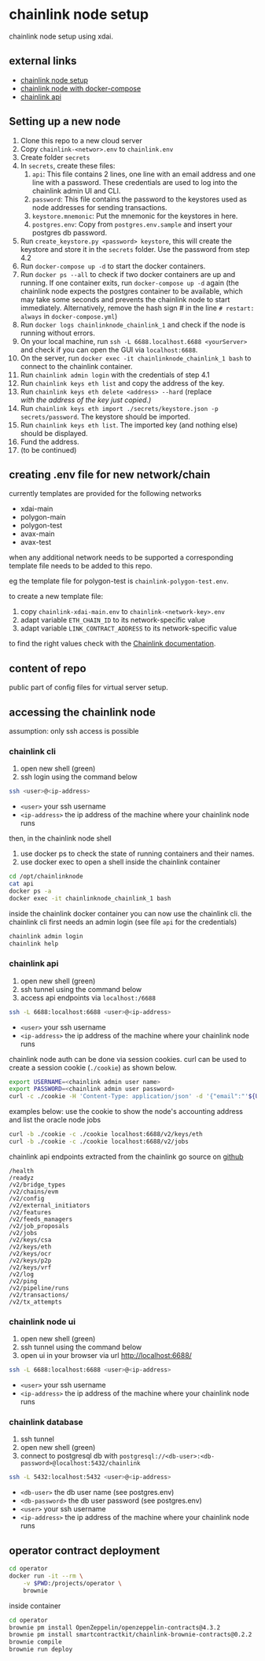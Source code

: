 # chainlink node setup

chainlink node setup using xdai.

## external links

* [chainlink node setup](https://docs.chain.link/docs/running-a-chainlink-node/)
* [chainlink node with docker-compose](https://github.com/koslib/chainlink-docker-compose)
* [chainlink api](https://stackoverflow.com/questions/70008002/authorization-for-chainlink-node-v2-api)

## Setting up a new node

1. Clone this repo to a new cloud server
1. Copy `chainlink-<networ>.env` to `chainlink.env`
1. Create folder `secrets`
1. In `secrets`, create these files: 
    1. `api`: This file contains 2 lines, one line with an email address and one line with a password. These credentials are used to log into the chainlink admin UI and CLI.
    1. `password`: This file contains the password to the keystores used as node addresses for sending transactions.
    1. `keystore.mnemonic`: Put the mnemonic for the keystores in here.
    1. `postgres.env`: Copy from `postgres.env.sample` and insert your postgres db password.
1. Run `create_keystore.py <password> keystore`, this will create the keystore and store it in the `secrets` folder. Use the password from step 4.2
1. Run `docker-compose up -d` to start the docker containers.
1. Run `docker ps --all` to check if two docker containers are up and running. If one container exits, run `docker-compose up -d` again (the chainlink node expects the postgres container to be available, which may take some seconds and prevents the chainlink node to start immediately. Alternatively, remove the hash sign # in the line `# restart: always` in `docker-compose.yml`)
1. Run `docker logs chainlinknode_chainlink_1` and check if the node is running without errors.
1. On your local machine, run `ssh -L 6688.localhost.6688 <yourServer>` and check if you can open the GUI via `localhost:6688`. 
1. On the server, run `docker exec -it chainlinknode_chainlink_1 bash` to connect to the chainlink container.
1. Run `chainlink admin login` with the credentials of step 4.1
1. Run `chainlink keys eth list` and copy the address of the key.
1. Run `chainlink keys eth delete <address> --hard` (replace <address> with the address of the key just copied.)
1. Run `chainlink keys eth import ./secrets/keystore.json -p secrets/password`. The keystore should be imported.
1. Run `chainlink keys eth list`. The imported key (and nothing else) should be displayed.
1. Fund the address. 
1. (to be continued)

## creating .env file for new network/chain

currently templates are provided for the following networks

* xdai-main
* polygon-main
* polygon-test
* avax-main
* avax-test

when any additional network needs to be supported a corresponding template file needs to be added to this repo.

eg the template file for polygon-test is `chainlink-polygon-test.env`.

to create a new template file:

1. copy `chainlink-xdai-main.env` to `chainlink-<network-key>.env`
1. adapt variable `ETH_CHAIN_ID` to its network-specific value
1. adapt variable `LINK_CONTRACT_ADDRESS` to its network-specific value

to find the right values check with the [Chainlink documentation](https://docs.chain.link/docs/link-token-contracts/).

## content of repo

public part of config files for virtual server setup.

## accessing the chainlink node

assumption: only ssh access is possible

### chainlink cli

1. open new shell (green)
1. ssh login using the command below

```bash
ssh <user>@<ip-address> 
```

* `<user>` your ssh username
* `<ip-address>` the ip address of the machine where your chainlink node runs

then, in the chainlink node shell

1. use docker ps to check the state of running containers and their names. 
1. use docker exec to open a shell inside the chainlink container

```bash
cd /opt/chainlinknode
cat api
docker ps -a
docker exec -it chainlinknode_chainlink_1 bash
```

inside the chainlink docker container you can now use the chainlink cli.
the chainlink cli first needs an admin login (see file `api` for the credentials)

```bash
chainlink admin login
chainlink help
```

### chainlink api

1. open new shell (green)
1. ssh tunnel using the command below
1. access api endpoints via `localhost:/6688`

```bash
ssh -L 6688:localhost:6688 <user>@<ip-address> 
```

* `<user>` your ssh username
* `<ip-address>` the ip address of the machine where your chainlink node runs

chainlink node auth can be done via session cookies. 
curl can be used to create a session cookie (`./cookie`) as shown below.

```bash
export USERNAME=<chainlink admin user name>
export PASSWORD=<chainlink admin user password>
curl -c ./cookie -H 'Content-Type: application/json' -d '{"email":"'${USERNAME}'", "PASSWORD":"'${PASSWORD}'"}' localhost:6688/sessions
```

examples below: use the cookie to show the node's accounting address and list the oracle node jobs

```bash
curl -b ./cookie -c ./cookie localhost:6688/v2/keys/eth
curl -b ./cookie -c ./cookie localhost:6688/v2/jobs
```

chainlink api endpoints extracted from the chainlink go source on [github](https://github.com/smartcontractkit/chainlink/tree/develop/core)

```
/health
/readyz
/v2/bridge_types
/v2/chains/evm
/v2/config
/v2/external_initiators
/v2/features
/v2/feeds_managers
/v2/job_proposals
/v2/jobs
/v2/keys/csa
/v2/keys/eth
/v2/keys/ocr
/v2/keys/p2p
/v2/keys/vrf
/v2/log
/v2/ping
/v2/pipeline/runs
/v2/transactions/
/v2/tx_attempts
```

### chainlink node ui

1. open new shell (green)
1. ssh tunnel using the command below
1. open ui in your browser via url [http://localhost:6688/](http://localhost:6688/)

```bash
ssh -L 6688:localhost:6688 <user>@<ip-address> 
```

* `<user>` your ssh username
* `<ip-address>` the ip address of the machine where your chainlink node runs


### chainlink database

1. ssh tunnel
1. open new shell (green)
1. connect to postgresql db with `postgresql://<db-user>:<db-password>@localhost:5432/chainlink`

```bash
ssh -L 5432:localhost:5432 <user>@<ip-address> 
```

* `<db-user>` the db user name (see postgres.env)
* `<db-password>` the db user password (see postgres.env)
* `<user>` your ssh username
* `<ip-address>` the ip address of the machine where your chainlink node runs

## operator contract deployment

```bash
cd operator
docker run -it --rm \
    -v $PWD:/projects/operator \
    brownie
```

inside container

```bash
cd operator
brownie pm install OpenZeppelin/openzeppelin-contracts@4.3.2
brownie pm install smartcontractkit/chainlink-brownie-contracts@0.2.2
brownie compile
brownie run deploy
```

